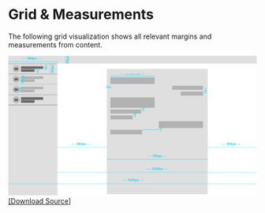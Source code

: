 # Grid & Measurements

The following grid visualization shows all relevant margins and measurements from content.

![](grid.svg)
[[Download Source]](grid.svg)
